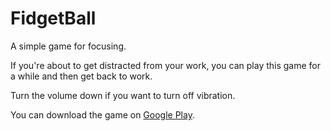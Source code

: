 # FidgetBall
A simple game for focusing.

If you're about to get distracted from your work, you can play this game for a while and then get back to work.

Turn the volume down if you want to turn off vibration.

You can download the game on [Google Play](https://play.google.com/store/apps/details?id=com.lr_soft.fidget_ball).
